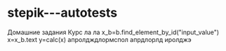 # stepik---autotests
Домашние задания
Курс ла ла
x_b=b.find_element_by_id("input_value")
x=x_b.text
y=calc(x)
апролдждлормспол
апрдлорлд иролджэ
